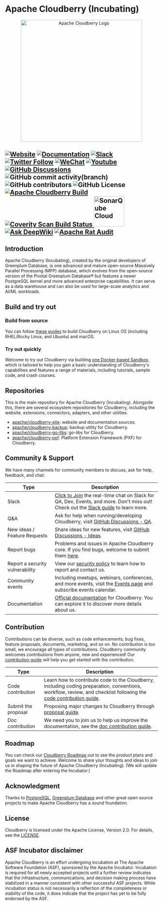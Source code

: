 <!--
  Licensed to the Apache Software Foundation (ASF) under one
  or more contributor license agreements.  See the NOTICE file
  distributed with this work for additional information
  regarding copyright ownership.  The ASF licenses this file
  to you under the Apache License, Version 2.0 (the
  "License"); you may not use this file except in compliance
  with the License.  You may obtain a copy of the License at

   http://www.apache.org/licenses/LICENSE-2.0

  Unless required by applicable law or agreed to in writing,
  software distributed under the License is distributed on an
  "AS IS" BASIS, WITHOUT WARRANTIES OR CONDITIONS OF ANY
  KIND, either express or implied.  See the License for the
  specific language governing permissions and limitations
  under the License.
-->

# Apache Cloudberry (Incubating)

<p align="center">
  <picture>
    <source media="(prefers-color-scheme: light)" srcset="./.github/full_color_black.svg">
    <source media="(prefers-color-scheme: dark)" srcset="./.github/full_color_white.svg">
    <img alt="Apache Cloudberry Logo" src="./.github/full_color_black.svg" width="400px">
  </picture>
</p>

[![Website](https://img.shields.io/badge/Website-eebc46)](https://cloudberry.apache.org)
[![Documentation](https://img.shields.io/badge/Documentation-acd94a)](https://cloudberry.apache.org/docs)
[![Slack](https://img.shields.io/badge/Join_Slack-6a32c9)](https://inviter.co/apache-cloudberry)
[![Twitter Follow](https://img.shields.io/twitter/follow/ASFCloudberry)](https://twitter.com/ASFCloudberry)
[![WeChat](https://img.shields.io/badge/WeChat-eebc46)](https://cloudberry.apache.org/community/wechat)
[![Youtube](https://img.shields.io/badge/Youtube-gebc46)](https://youtube.com/@ApacheCloudberry)
[![GitHub Discussions](https://img.shields.io/github/discussions/apache/cloudberry)](https://github.com/apache/cloudberry/discussions)
![GitHub commit activity(branch)](https://img.shields.io/github/commit-activity/m/apache/cloudberry)
![GitHub contributors](https://img.shields.io/github/contributors/apache/cloudberry)
![GitHub License](https://img.shields.io/github/license/apache/cloudberry)
[![Apache Cloudberry Build](https://github.com/apache/cloudberry/actions/workflows/build-cloudberry.yml/badge.svg)](https://github.com/apache/cloudberry/actions/workflows/build-cloudberry.yml)
<a href="https://scan.coverity.com/projects/apache-cloudberry-1f6d497c-9dcb-4204-a37b-0d79c6c5bec3">
  <img alt="Coverity Scan Build Status"
       src="https://scan.coverity.com/projects/31473/badge.svg"/>
</a>
<a href="https://sonarcloud.io/summary/new_code?id=apache_cloudberry">
  <img alt="SonarQube Cloud" src="https://sonarcloud.io/images/project_badges/sonarcloud-highlight.svg" width="100px">
</a>
[![Ask DeepWiki](https://deepwiki.com/badge.svg)](https://deepwiki.com/apache/cloudberry)
[![Apache Rat Audit](https://github.com/apache/cloudberry/actions/workflows/apache-rat-audit.yml/badge.svg)](https://github.com/apache/cloudberry/actions/workflows/apache-rat-audit.yml)
---------

## Introduction

Apache Cloudberry (Incubating), created by the original developers of
Greenplum Database, is one advanced and mature open-source Massively Parallel
Processing (MPP) database, which evolves from the open-source version of the
Pivotal Greenplum Database®️ but features a newer PostgreSQL kernel and more
advanced enterprise capabilities. It can serve as a data warehouse and can
also be used for large-scale analytics and AI/ML workloads.

## Build and try out

### Build from source

You can follow [these guides](https://cloudberry.apache.org/docs/deployment/) to build Cloudberry on
Linux OS (including RHEL/Rocky Linux, and Ubuntu) and macOS.

### Try out quickly

Welcome to try out Cloudberry via building [one Docker-based
Sandbox](./devops/sandbox), which is tailored to help you gain a basic
understanding of Cloudberry's capabilities and features a range of
materials, including tutorials, sample code, and crash courses.

## Repositories

This is the main repository for Apache Cloudberry (Incubating). Alongside
this, there are several ecosystem repositories for Cloudberry, including the
website, extensions, connectors, adapters, and other utilities.

* [apache/cloudberry-site](https://github.com/apache/cloudberry-site): website and documentation sources.
* [apache/cloudberry-backup](https://github.com/apache/cloudberry-backup): backup utility for Cloudberry.
* [apache/cloudberry-go-libs](https://github.com/apache/cloudberry-go-libs): go-libs for Cloudberry.
* [apache/cloudberry-pxf](https://github.com/apache/cloudberry-pxf): Platform Extension Framework (PXF) for Cloudberry.

## Community & Support

We have many channels for community members to discuss, ask for help,
feedback, and chat:

| Type | Description |
|------|-------------|
| Slack | [Click to Join](https://inviter.co/apache-cloudberry) the real-time chat on Slack for QA, Dev, Events, and more. Don't miss out! Check out the [Slack guide](https://cloudberry.apache.org/community/slack) to learn more. |
| Q&A | Ask for help when running/developing Cloudberry, visit [GitHub Discussions - QA](https://github.com/apache/cloudberry/discussions/categories/q-a). |
| New ideas / Feature Requests | Share ideas for new features, visit [GitHub Discussions - Ideas](https://github.com/apache/cloudberry/discussions/categories/ideas-feature-requests).  |
| Report bugs | Problems and issues in Apache Cloudberry core. If you find bugs, welcome to submit them [here](https://github.com/apache/cloudberry/issues).  |
| Report a security vulnerability | View our [security policy](https://github.com/apache/cloudberry/security/policy) to learn how to report and contact us.  |
| Community events | Including meetups, webinars, conferences, and more events, visit the [Events page](https://cloudberry.apache.org/community/events) and subscribe events calendar.  |
| Documentation | [Official documentation](https://cloudberry.apache.org/docs/) for Cloudberry. You can explore it to discover more details about us. |

## Contribution

Contributions can be diverse, such as code enhancements, bug fixes, feature
proposals, documents, marketing, and so on. No contribution is too small, we
encourage all types of contributions. Cloudberry community welcomes
contributions from anyone, new and experienced! Our [contribution
guide](https://cloudberry.apache.org/contribute) will help you get started
with the contribution.

| Type | Description |
|----|---------------|
| Code contribution | Learn how to contribute code to the Cloudberry, including coding preparation, conventions, workflow, review, and checklist following the [code contribution guide](https://cloudberry.apache.org/contribute/code).|
| Submit the proposal | Proposing major changes to Cloudberry through [proposal guide](https://cloudberry.apache.org/contribute/proposal).|
| Doc contribution | We need you to join us to help us improve the documentation, see the [doc contribution guide](https://cloudberry.apache.org/contribute/doc).|

## Roadmap

You can check our [Cloudberry Roadmap
](https://github.com/apache/cloudberry/discussions/868) out to see the product
plans and goals we want to achieve. Welcome to share your thoughts and ideas
to join us in shaping the future of Apache Cloudberry (Incubating). (We will
update the Roadmap after entering the Incubator.)

## Acknowledgment

Thanks to [PostgreSQL](https://www.postgresql.org/), [Greenplum
Database](https://greenplum.org/) and other great open source projects to make
Apache Cloudberry has a sound foundation.

## License

Cloudberry is licensed under the Apache License, Version 2.0. For details, see
the [LICENSE](./LICENSE).

## ASF Incubator disclaimer

Apache Cloudberry is an effort undergoing incubation at The Apache Software
Foundation (ASF), sponsored by the Apache Incubator. Incubation is required
for all newly accepted projects until a further review indicates that the
infrastructure, communications, and decision making process have stabilized in
a manner consistent with other successful ASF projects. While incubation
status is not necessarily a reflection of the completeness or stability of the
code, it does indicate that the project has yet to be fully endorsed by the
ASF.
